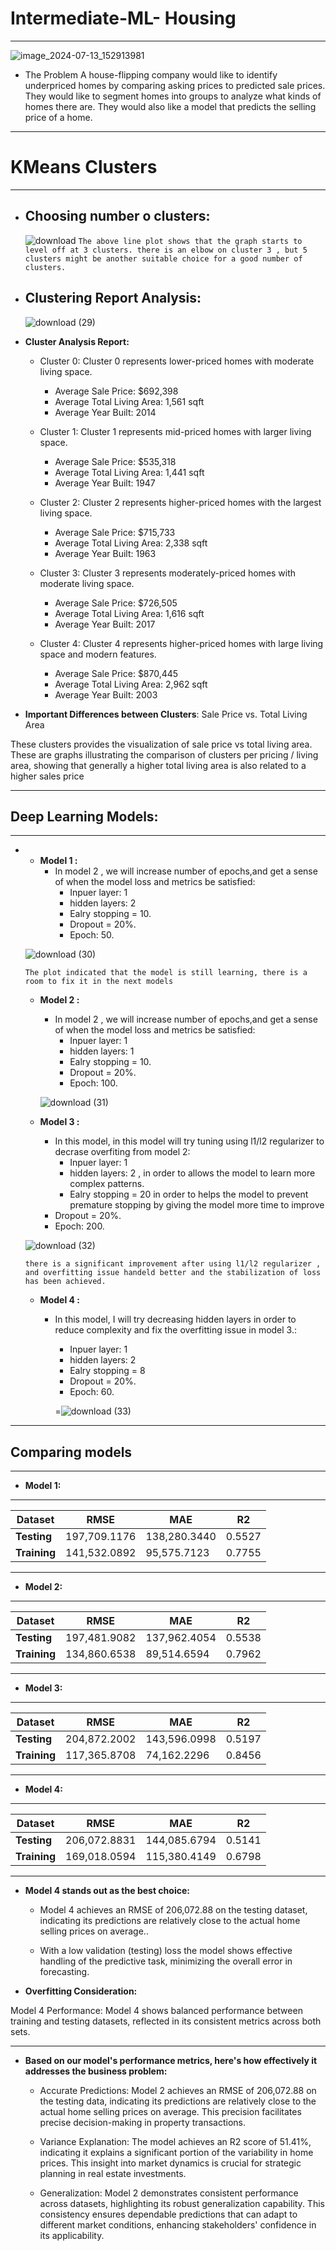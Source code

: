 # **Intermediate-ML- Housing**

----------------------------------------------------------------

![image_2024-07-13_152913981](https://github.com/user-attachments/assets/65164a8c-c2ca-4ba4-ae60-24dcffcb5922)

- The Problem A house-flipping company would like to identify underpriced homes by comparing asking prices to predicted sale prices. They would like to segment homes into groups to analyze what kinds of homes there are. They would also like a model that predicts the selling price of a home.

----------------------------------------------------------------
 # **KMeans Clusters**
----------------------------------------------------------------

- ## **Choosing number o clusters**:
  ![download](https://github.com/user-attachments/assets/cb8d70e0-d157-4a18-885c-46b7787f680f)
      `The above line plot shows that the graph starts to level off at 3 clusters. there is an elbow on cluster 3 , but 5 clusters might be another suitable choice for a good number of clusters.`
     
- ## **Clustering Report Analysis**:
  ![download (29)](https://github.com/user-attachments/assets/6152d9b8-2826-48c3-98b6-e4161e12ef88)



      

- **Cluster Analysis Report:**
  - Cluster 0: Cluster 0 represents lower-priced homes with moderate living space.

    - Average Sale Price: $692,398
    - Average Total Living Area: 1,561 sqft
    - Average Year Built: 2014

  - Cluster 1: Cluster 1 represents mid-priced homes with larger living space.

    - Average Sale Price: $535,318
    - Average Total Living Area: 1,441 sqft
    - Average Year Built: 1947

  - Cluster 2: Cluster 2 represents higher-priced homes with the largest living space.

    - Average Sale Price: $715,733
    - Average Total Living Area: 2,338 sqft
    - Average Year Built: 1963

  - Cluster 3: Cluster 3 represents moderately-priced homes with moderate living space.

    - Average Sale Price: $726,505
    - Average Total Living Area: 1,616 sqft
    - Average Year Built: 2017

  - Cluster 4: Cluster 4 represents higher-priced homes with large living space and modern features.

    - Average Sale Price: $870,445
    - Average Total Living Area: 2,962 sqft
    - Average Year Built: 2003

- **Important Differences between Clusters**: Sale Price vs. Total Living Area

These clusters provides the visualization of sale price vs total living area. These are graphs illustrating the comparison of clusters
 per pricing / living area, showing that generally a higher total living area is also related to a higher sales price
          
----------------------------------------------------------------
## **Deep Learning Models:**
----------------------------------------------------------------

-
    - **Model 1 :**
       - In model 2 , we will increase number of epochs,and get a sense of when the model loss and metrics be satisfied:
            - Inpuer layer: 1
            - hidden layers: 2
            - Ealry stopping = 10.
            - Dropout = 20%.
            - Epoch: 50.
        
   ![download (30)](https://github.com/user-attachments/assets/948688a9-1d18-45c7-a892-b488962d08f1)


     `The plot indicated that the model is still learning,
          there is a room to fix it in the next models`
        

         
    - **Model 2 :**
       - In model 2 , we will increase number of epochs,and get a sense of when the model loss and metrics be satisfied:
            - Inpuer layer: 1
            - hidden layers: 1
            - Ealry stopping = 10.
            - Dropout = 20%.
            - Epoch: 100.
       
      ![download (31)](https://github.com/user-attachments/assets/0f674ccf-febf-4142-aac6-4f92bc462170)


    - **Model 3 :**
      -  In this model, in this model will try tuning using l1/l2 regularizer to decrase overfiting from model 2:
            - Inpuer layer: 1
            - hidden layers: 2 , in order to allows the model to learn more complex patterns.
            - Ealry stopping = 20 in order to helps the model to prevent premature stopping by giving the model more time to improve
        -  Dropout = 20%.
        - Epoch: 200.


    ![download (32)](https://github.com/user-attachments/assets/bc51eb97-98d9-4a65-a286-fa76ff503f7d)

     `there is a significant improvement after using l1/l2 regularizer , and overfitting issue handeld better and the stabilization of loss has been achieved.`



    - **Model 4 :**
      -  In this model, I will try decreasing hidden layers in order to reduce complexity and fix the overfitting issue in model 3.:
            - Inpuer layer: 1
            - hidden layers: 2
            - Ealry stopping = 8
            -  Dropout = 20%.
            - Epoch: 60.


          =![download (33)](https://github.com/user-attachments/assets/3e65995b-d5f4-4bc9-8b04-a345e5482c69)

----------------------------------------------------------------
## **Comparing models**
----------------------------------------------------------------

- **Model 1:**

------------------------------------------------------------
| Dataset        | RMSE          | MAE           | R2        |
|----------------|---------------|---------------|-----------|
| **Testing**    | 197,709.1176  | 138,280.3440  | 0.5527    |
| **Training**   | 141,532.0892  | 95,575.7123   | 0.7755    |
------------------------------------------------------------


- **Model 2:**

------------------------------------------------------------
| Dataset        | RMSE          | MAE           | R2        |
|----------------|---------------|---------------|-----------|
| **Testing**    | 197,481.9082  | 137,962.4054  | 0.5538    |
| **Training**   | 134,860.6538  | 89,514.6594   | 0.7962    |
------------------------------------------------------------

- **Model 3:**
  

-----------------------------------------------------------
| Dataset        | RMSE          | MAE           | R2        |
|----------------|---------------|---------------|-----------|
| **Testing**    | 204,872.2002  | 143,596.0998  | 0.5197    |
| **Training**   | 117,365.8708  | 74,162.2296   | 0.8456    |
------------------------------------------------------------


- **Model 4:**

------------------------------------------------------------
| Dataset        | RMSE          | MAE           | R2        |
|----------------|---------------|---------------|-----------|
| **Testing**    | 206,072.8831  | 144,085.6794  | 0.5141    |
| **Training**   | 169,018.0594  | 115,380.4149  | 0.6798    |
------------------------------------------------------------



- **Model 4 stands out as the best choice:**

  - Model 4 achieves an RMSE of 206,072.88 on the testing dataset, indicating its predictions are relatively close to the actual home selling prices on average..

  - With a low validation (testing) loss the model shows effective handling of the predictive task, minimizing the overall error in forecasting.



- **Overfitting Consideration:**

Model 4 Performance: Model 4 shows balanced performance between training and testing datasets, reflected in its consistent metrics across both sets.

-----------------------------------------------


- **Based on our model's performance metrics, here's how effectively it addresses the business problem:**
  - Accurate Predictions: Model 2 achieves an RMSE of 206,072.88 on the testing data, indicating its predictions are relatively close to the actual home selling prices on average. This precision facilitates precise decision-making in property transactions.

  - Variance Explanation: The model achieves an R2 score of 51.41%, indicating it explains a significant portion of the variability in home prices. This insight into market dynamics is crucial for strategic planning in real estate investments.

  - Generalization: Model 2 demonstrates consistent performance across datasets, highlighting its robust generalization capability. This consistency ensures dependable predictions that can adapt to different market conditions, enhancing stakeholders' confidence in its applicability.
